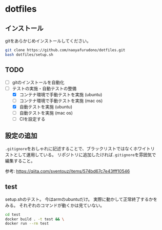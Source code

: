 # dotfiles

## インストール

gitをあらかじめインストールしてください。

```sh
git clone https://github.com/naoyafurudono/dotfiles.git
bash dotfiles/setup.sh
```

## TODO

- [ ] gitのインストールを自動化
- [ ] テストの実施・自動テストの整備
  - [x] コンテナ環境で手動テストを実施 (ubuntu)
  - [ ] コンテナ環境で手動テストを実施 (mac os)
  - [x] 自動テストを実施 (ubuntu)
  - [ ] 自動テストを実施 (mac os)
  - [ ] CIを設定する

## 設定の追加

`.gitignore`をおしゃれに記述することで、ブラックリストではなくホワイトリストとして運用している。
リポジトリに追加したければ`.gitignore`を雰囲気で編集すること。

参考: <https://qiita.com/sventouz/items/574bd67c7e43fff10546>

## test

setup.shのテスト。
今はarmのubuntuだけ。
実際に動かして正常終了するかをみる。
それぞれのコマンドが動くかは見ていない。

```sh
cd test
docker build . -t test && \
docker run --rm test
```

